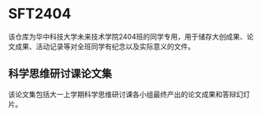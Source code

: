 # **SFT2404**

该仓库为华中科技大学未来技术学院2404班的同学专用，用于储存大创成果、论文成果、活动记录等对全班同学有纪念以及实际意义的文件。

## 科学思维研讨课论文集

该论文集包括大一上学期科学思维研讨课各小组最终产出的论文成果和答辩幻灯片。
